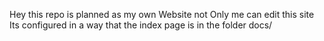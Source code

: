 Hey this repo is planned as my own Website not Only me can edit this site
Its configured in a way that the index page is in the folder docs/
